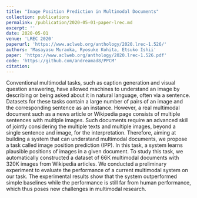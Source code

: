 ```yaml
---
title: "Image Position Prediction in Multimodal Documents"
collection: publications
permalink: /publication/2020-05-01-paper-lrec.md
excerpt: ''
date: 2020-05-01
venue: 'LREC 2020'
paperurl: 'https://www.aclweb.org/anthology/2020.lrec-1.526/'
authors: 'Masayasu Muraoka, Ryosuke Kohita, Etsuko Ishii'
paper: 'https://www.aclweb.org/anthology/2020.lrec-1.526.pdf'
code: 'https://github.com/andreamad8/PPCM'
citation: 
---
```

Conventional multimodal tasks, such as caption generation and visual question answering, have allowed machines to understand an image by describing or being asked about it in natural language, often via a sentence. Datasets for these tasks contain a large number of pairs of an image and the corresponding sentence as an instance. However, a real multimodal document such as a news article or Wikipedia page consists of multiple sentences with multiple images. Such documents require an advanced skill of jointly considering the multiple texts and multiple images, beyond a single sentence and image, for the interpretation. Therefore, aiming at building a system that can understand multimodal documents, we propose a task called image position prediction (IPP). In this task, a system learns plausible positions of images in a given document. To study this task, we automatically constructed a dataset of 66K multimodal documents with 320K images from Wikipedia articles. We conducted a preliminary experiment to evaluate the performance of a current multimodal system on our task. The experimental results show that the system outperformed simple baselines while the performance is still far from human performance, which thus poses new challenges in multimodal research.